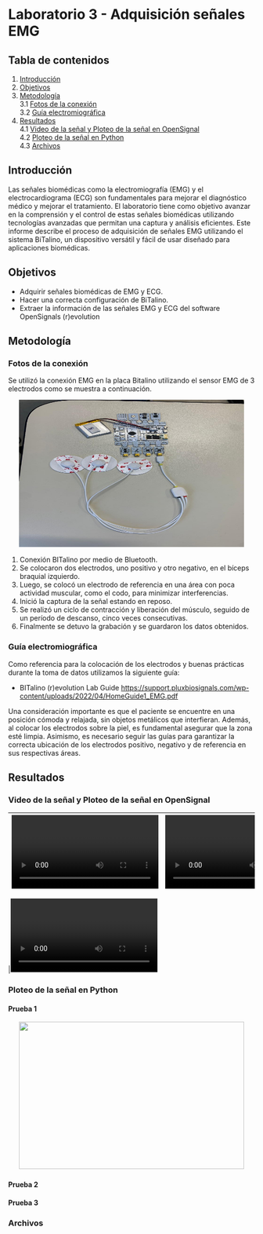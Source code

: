 # Laboratorio 3 - Adquisición señales EMG

## **Tabla de contenidos**
1. [Introducción](#id1)
2. [Objetivos](#id2)
3. [Metodología](#id3)\
     3.1 [Fotos de la conexión](#id4)\
     3.2 [Guía electromiográfica](#id5)
4. [Resultados](#id6)\
     4.1 [Video de la señal y Ploteo de la señal en OpenSignal](#id7)\
     4.2 [Ploteo de la señal en Python](#id8)\
     4.3 [Archivos](#id9)

## **Introducción** <a name="id1"></a>
Las señales biomédicas como la electromiografía (EMG) y el electrocardiograma (ECG) son fundamentales para mejorar el diagnóstico médico y mejorar el tratamiento. El laboratorio tiene como objetivo avanzar en la comprensión y el control de estas señales biomédicas utilizando tecnologías avanzadas que permitan una captura y análisis eficientes. Este informe describe el proceso de adquisición de señales EMG utilizando el sistema BiTalino, un dispositivo versátil y fácil de usar diseñado para aplicaciones biomédicas.


## **Objetivos** <a name="id2"></a>
- Adquirir señales biomédicas de EMG y ECG.
- Hacer una correcta configuración de BiTalino.
- Extraer la información de las señales EMG y ECG del software OpenSignals (r)evolution


## **Metodología** <a name="id3"></a>
### **Fotos de la conexión** <a name="id4"></a>
Se utilizó la conexión EMG en la placa Bitalino utilizando el sensor EMG de 3 electrodos como se muestra a continuación.

<p align="center">
  <img width="460" height="300" src="https://github.com/NadAbiO/IntroSeniales/blob/04b4b318e89baa6323d34983073915a5d99de282/Anexos/Laboratorios/BITalino.jpeg">
</p> 

1. Conexión BITalino por medio de Bluetooth.
2. Se colocaron dos electrodos, uno positivo y otro negativo, en el bíceps braquial izquierdo.
3. Luego, se colocó un electrodo de referencia en una área con poca actividad muscular, como el codo, para minimizar interferencias.
4. Inició la captura de la señal estando en reposo.
7. Se realizó un ciclo de contracción y liberación del músculo, seguido de un período de descanso, cinco veces consecutivas.
8. Finalmente se detuvo la grabación y se guardaron los datos obtenidos.


### **Guía electromiográfica** <a name="id5"></a>

Como referencia para la colocación de los electrodos y buenas prácticas durante la toma de datos utilizamos la siguiente guía:

- BITalino (r)evolution Lab Guide
  https://support.pluxbiosignals.com/wp-content/uploads/2022/04/HomeGuide1_EMG.pdf

Una consideración importante es que el paciente se encuentre en una posición cómoda y relajada, sin objetos metálicos que interfieran. Además, al colocar los electrodos sobre la piel, es fundamental asegurar que la zona esté limpia. Asimismo, es necesario seguir las guías para garantizar la correcta ubicación de los electrodos positivo, negativo y de referencia en sus respectivas áreas.

## **Resultados** <a name="id6"></a>
### **Video de la señal y Ploteo de la señal en OpenSignal** <a name="id7"></a>


|<video src="https://github.com/NadAbiO/IntroSeniales/blob/1580db42e4102d9f0211767390ac96dc52d5835e/Anexos/Laboratorios/Se%C3%B1al_Alvaro.mp4">|<video src="https://github.com/NadAbiO/IntroSeniales/blob/d0aabcc28630d5eeb89ba88f1ce359d80de15abe/Anexos/Laboratorios/Se%C3%B1al_Bruno.mp4">|
|--------------------------|--------------------------|

|<video src="https://github.com/NadAbiO/IntroSeniales/blob/49c08082e671159f89028ce6481f36c2898f7b36/Anexos/Laboratorios/Se%C3%B1al_Kim.mp4">|

### **Ploteo de la señal en Python** <a name="id8"></a>
#### Prueba 1
<p align="center">
  <img width="460" height="300" src="">
</p> 

#### Prueba 2

#### Prueba 3

### **Archivos** <a name="id9"></a>
